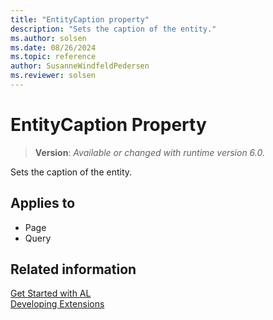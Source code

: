 ```yaml
---
title: "EntityCaption property"
description: "Sets the caption of the entity."
ms.author: solsen
ms.date: 08/26/2024
ms.topic: reference
author: SusanneWindfeldPedersen
ms.reviewer: solsen
---
```

[//]: # (START>DO_NOT_EDIT)
[//]: # (IMPORTANT:Do not edit any of the content between here and the END>DO_NOT_EDIT.)
[//]: # (Any modifications should be made in the .xml files in the ModernDev repo.)
# EntityCaption Property
> **Version**: _Available or changed with runtime version 6.0._

Sets the caption of the entity.

## Applies to
-   Page
-   Query

[//]: # (IMPORTANT: END>DO_NOT_EDIT)

## Related information  
[Get Started with AL](../devenv-get-started.md)  
[Developing Extensions](../devenv-dev-overview.md)  